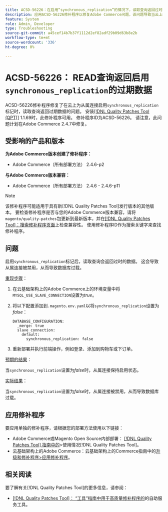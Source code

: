 ```yaml
---
title: ACSD-56226：在启用“synchronous_replication”的情况下，读取查询返回过时的数据
description: 应用ACSD-56226修补程序以修复Adobe Commerce问题，该问题导致当云上的从属连接启用“synchronous_replication”标志时，读取查询返回过期数据。
feature: System
role: Admin, Developer
type: Troubleshooting
source-git-commit: a45cef14b7b37f1112d2ef82adf29b09d63b8e2b
workflow-type: tm+mt
source-wordcount: '336'
ht-degree: 0%

---
```



# ACSD-56226： READ查询返回启用`synchronous_replication`的过期数据

ACSD-56226修补程序修复了在云上为从属连接启用`synchronous_replication`标记时，读取查询返回过期数据的问题。 安装[[!DNL Quality Patches Tool (QPT)]](/help/tools/quality-patches-tool/quality-patches-tool-to-self-serve-quality-patches.md) 1.1.69时，此修补程序可用。 修补程序ID为ACSD-56226。 请注意，此问题计划在Adobe Commerce 2.4.7中修复。

## 受影响的产品和版本

**为Adobe Commerce版本创建了修补程序：**

* Adobe Commerce（所有部署方法） 2.4.6-p2

**与Adobe Commerce版本兼容：**

* Adobe Commerce（所有部署方法） 2.4.6 - 2.4.6-p11

>[!NOTE]
>
>该修补程序可能适用于具有新[!DNL Quality Patches Tool]发行版本的其他版本。 要检查修补程序是否与您的Adobe Commerce版本兼容，请将`magento/quality-patches`包更新到最新版本，并在[[!DNL Quality Patches Tool]：搜索修补程序页面](https://experienceleague.adobe.com/tools/commerce-quality-patches/index.html?lang=zh-Hans)上检查兼容性。 使用修补程序ID作为搜索关键字来查找修补程序。

## 问题

启用`synchronous_replication`标记后，读取查询会返回过时的数据。 这会导致从属连接被禁用，从而导致数据库过载。

<u>重现步骤</u>：

1. 在云基础架构上的Adobe Commerce上的环境变量中将`MYSQL_USE_SLAVE_CONNECTION`设置为&#x200B;*true*。
1. 将以下配置添加到`.magento.env.yaml`以将`synchronous_replication`设置为&#x200B;*false*：

   ```
   DATABASE_CONFIGURATION:
     _merge: true
     slave_connection:
       default:
         synchronous_replication: false
   ```

1. 重新部署并执行前端操作，例如登录、添加到购物车或下订单。

<u>预期的结果</u>：

当`synchronous_replication`设置为&#x200B;*false*&#x200B;时，从属连接保持启用状态。

<u>实际结果</u>：

当`synchronous_replication`设置为&#x200B;*false*&#x200B;时，从属连接被禁用，从而导致数据库过载。

## 应用修补程序

要应用单独的修补程序，请根据您的部署方法使用以下链接：

* Adobe Commerce或Magento Open Source内部部署： [[!DNL Quality Patches Tool] 指南中的](/help/tools/quality-patches-tool/usage.md)>使用情况[!DNL Quality Patches Tool]。
* 云基础架构上的Adobe Commerce：云基础架构上的Commerce指南中的[升级和修补程序>应用修补程序](https://experienceleague.adobe.com/docs/commerce-cloud-service/user-guide/develop/upgrade/apply-patches.html?lang=zh-Hans)。

## 相关阅读

要了解有关[!DNL Quality Patches Tool]的更多信息，请参阅：

* [[!DNL Quality Patches Tool]： “工具”指南中用于高质量修补程序的](/help/tools/quality-patches-tool/quality-patches-tool-to-self-serve-quality-patches.md)的自助服务工具。
